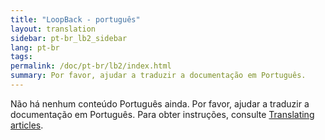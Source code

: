 ```yaml
---
title: "LoopBack - português"
layout: translation
sidebar: pt-br_lb2_sidebar
lang: pt-br
tags:
permalink: /doc/pt-br/lb2/index.html
summary: Por favor, ajudar a traduzir a documentação em Português.
---
```

Não há nenhum conteúdo Português ainda. Por favor, ajudar a traduzir a documentação em Português.
 Para obter instruções, consulte
[Translating articles](en/contrib/Translating_articles.html).
